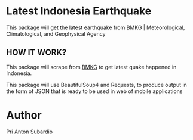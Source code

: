 # Latest Indonesia Earthquake
This package will get the latest earthquake from BMKG | Meteorological, Climatological, and Geophysical Agency

## HOW IT WORK?
This package will scrape from [BMKG](https://bmkg.go.id/) to get latest quake happened in Indonesia.

This package will use BeautifulSoup4 and Requests, to produce output in the form of JSON that is ready to be used in web of mobile applications

# Author
Pri Anton Subardio